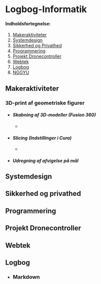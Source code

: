 # **Logbog-Informatik**
#### Indholdsfortegnelse:
 1. [Makeraktiviteter](#makeraktiviteter)
 2. [Systemdesign](#systemdesign)
 3. [Sikkerhed og Privathed](#sikkerhed-og-privathed)
 4. [Programmering](#programmering)
 5. [Projekt Dronecontroller](#projekt-dronecontroller)
 6. [Webtek](#webtek)
 7. [Logbog](#logbog)
 8. <a href="https://youtu.be/dQw4w9WgXcQ?t=43" target="_blank" rel="noreferrer noopener">NGGYU</a>
 
## Makeraktiviteter
### 3D-print af geometriske figurer
  * #### **_Skabning af 3D-modeller (Fusion 360)_**
    * 
  * #### **_Slicing (Indstillinger i Cura)_**
    * 
  * #### **_Udregning af afvigelse på mål_**
    
    
## Systemdesign

## Sikkerhed og privathed

## Programmering

## Projekt Dronecontroller

## Webtek

## Logbog
 * ### Markdown
